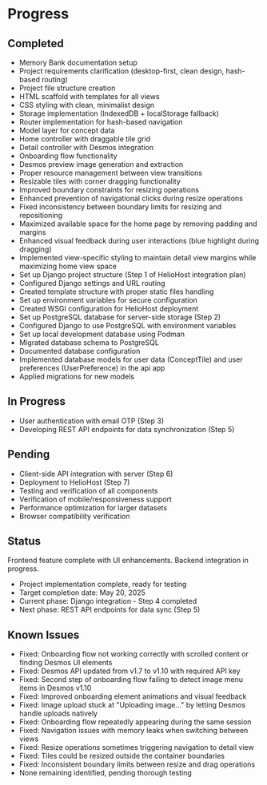 # Progress

## Completed

- Memory Bank documentation setup
- Project requirements clarification (desktop-first, clean design, hash-based routing)
- Project file structure creation
- HTML scaffold with templates for all views
- CSS styling with clean, minimalist design
- Storage implementation (IndexedDB + localStorage fallback)
- Router implementation for hash-based navigation
- Model layer for concept data
- Home controller with draggable tile grid
- Detail controller with Desmos integration
- Onboarding flow functionality
- Desmos preview image generation and extraction
- Proper resource management between view transitions
- Resizable tiles with corner dragging functionality
- Improved boundary constraints for resizing operations
- Enhanced prevention of navigational clicks during resize operations
- Fixed inconsistency between boundary limits for resizing and repositioning
- Maximized available space for the home page by removing padding and margins
- Enhanced visual feedback during user interactions (blue highlight during dragging)
- Implemented view-specific styling to maintain detail view margins while maximizing home view space
- Set up Django project structure (Step 1 of HelioHost integration plan)
- Configured Django settings and URL routing
- Created template structure with proper static files handling
- Set up environment variables for secure configuration
- Created WSGI configuration for HelioHost deployment
- Set up PostgreSQL database for server-side storage (Step 2)
- Configured Django to use PostgreSQL with environment variables
- Set up local development database using Podman
- Migrated database schema to PostgreSQL
- Documented database configuration
- Implemented database models for user data (ConceptTile) and user preferences (UserPreference) in the api app
- Applied migrations for new models

## In Progress

- User authentication with email OTP (Step 3)
- Developing REST API endpoints for data synchronization (Step 5)

## Pending

- Client-side API integration with server (Step 6)
- Deployment to HelioHost (Step 7)
- Testing and verification of all components
- Verification of mobile/responsiveness support
- Performance optimization for larger datasets
- Browser compatibility verification

## Status

Frontend feature complete with UI enhancements. Backend integration in progress.

- Project implementation complete, ready for testing
- Target completion date: May 20, 2025
- Current phase: Django integration - Step 4 completed
- Next phase: REST API endpoints for data sync (Step 5)

## Known Issues

- Fixed: Onboarding flow not working correctly with scrolled content or finding Desmos UI elements
- Fixed: Desmos API updated from v1.7 to v1.10 with required API key
- Fixed: Second step of onboarding flow failing to detect image menu items in Desmos v1.10
- Fixed: Improved onboarding element animations and visual feedback
- Fixed: Image upload stuck at "Uploading image..." by letting Desmos handle uploads natively
- Fixed: Onboarding flow repeatedly appearing during the same session
- Fixed: Navigation issues with memory leaks when switching between views
- Fixed: Resize operations sometimes triggering navigation to detail view
- Fixed: Tiles could be resized outside the container boundaries
- Fixed: Inconsistent boundary limits between resize and drag operations
- None remaining identified, pending thorough testing
